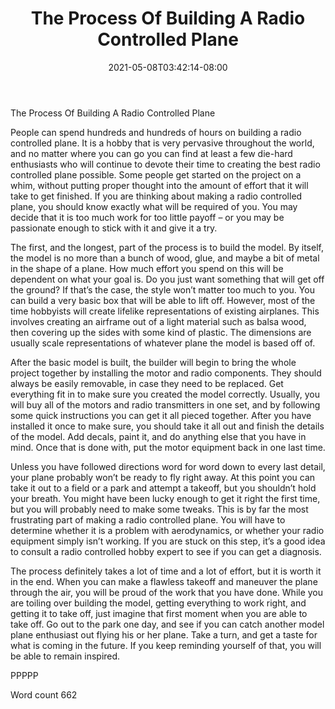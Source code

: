 ﻿---
title: "The Process Of Building A Radio Controlled Plane"
date: 2021-05-08T03:42:14-08:00
description: "RC Hobbies Tips for Web Success"
featured_image: "/images/RC Hobbies.jpg"
tags: ["RC Hobbies"]
---

The Process Of Building A Radio Controlled Plane

People can spend hundreds and hundreds of hours on building a radio controlled plane. It is a hobby that is very pervasive throughout the world, and no matter where you can go you can find at least a few die-hard enthusiasts who will continue to devote their time to creating the best radio controlled plane possible. Some people get started on the project on a whim, without putting proper thought into the amount of effort that it will take to get finished. If you are thinking about making a radio controlled plane, you should know exactly what will be required of you. You may decide that it is too much work for too little payoff – or you may be passionate enough to stick with it and give it a try.

The first, and the longest, part of the process is to build the model. By itself, the model is no more than a bunch of wood, glue, and maybe a bit of metal in the shape of a plane. How much effort you spend on this will be dependent on what your goal is. Do you just want something that will get off the ground? If that’s the case, the style won’t matter too much to you. You can build a very basic box that will be able to lift off. However, most of the time hobbyists will create lifelike representations of existing airplanes. This involves creating an airframe out of a light material such as balsa wood, then covering up the sides with some kind of plastic. The dimensions are usually scale representations of whatever plane the model is based off of.

After the basic model is built, the builder will begin to bring the whole project together by installing the motor and radio components. They should always be easily removable, in case they need to be replaced. Get everything fit in to make sure you created the model correctly. Usually, you will buy all of the motors and radio transmitters in one set, and by following some quick instructions you can get it all pieced together. After you have installed it once to make sure, you should take it all out and finish the details of the model. Add decals, paint it, and do anything else that you have in mind. Once that is done with, put the motor equipment back in one last time.

Unless you have followed directions word for word down to every last detail, your plane probably won’t be ready to fly right away. At this point you can take it out to a field or a park and attempt a takeoff, but you shouldn’t hold your breath. You might have been lucky enough to get it right the first time, but you will probably need to make some tweaks. This is by far the most frustrating part of making a radio controlled plane. You will have to determine whether it is a problem with aerodynamics, or whether your radio equipment simply isn’t working. If you are stuck on this step, it’s a good idea to consult a radio controlled hobby expert to see if you can get a diagnosis.

The process definitely takes a lot of time and a lot of effort, but it is worth it in the end. When you can make a flawless takeoff and maneuver the plane through the air, you will be proud of the work that you have done. While you are toiling over building the model, getting everything to work right, and getting it to take off, just imagine that first moment when you are able to take off. Go out to the park one day, and see if you can catch another model plane enthusiast out flying his or her plane. Take a turn, and get a taste for what is coming in the future. If you keep reminding yourself of that, you will be able to remain inspired.

PPPPP

Word count 662

